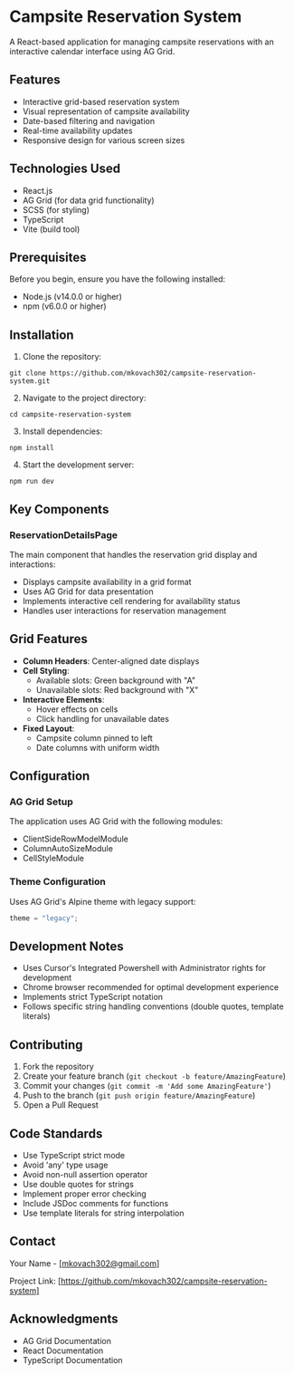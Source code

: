 # Campsite Reservation System

A React-based application for managing campsite reservations with an interactive calendar interface using AG Grid.

## Features

- Interactive grid-based reservation system
- Visual representation of campsite availability
- Date-based filtering and navigation
- Real-time availability updates
- Responsive design for various screen sizes

## Technologies Used

- React.js
- AG Grid (for data grid functionality)
- SCSS (for styling)
- TypeScript
- Vite (build tool)

## Prerequisites

Before you begin, ensure you have the following installed:

- Node.js (v14.0.0 or higher)
- npm (v6.0.0 or higher)

## Installation

1. Clone the repository:

```
git clone https://github.com/mkovach302/campsite-reservation-system.git
```

2. Navigate to the project directory:

```
cd campsite-reservation-system
```

3. Install dependencies:

```
npm install
```

4. Start the development server:

```
npm run dev
```

## Key Components

### ReservationDetailsPage

The main component that handles the reservation grid display and interactions:

- Displays campsite availability in a grid format
- Uses AG Grid for data presentation
- Implements interactive cell rendering for availability status
- Handles user interactions for reservation management

## Grid Features

- **Column Headers**: Center-aligned date displays
- **Cell Styling**:
  - Available slots: Green background with "A"
  - Unavailable slots: Red background with "X"
- **Interactive Elements**:
  - Hover effects on cells
  - Click handling for unavailable dates
- **Fixed Layout**:
  - Campsite column pinned to left
  - Date columns with uniform width

## Configuration

### AG Grid Setup

The application uses AG Grid with the following modules:

- ClientSideRowModelModule
- ColumnAutoSizeModule
- CellStyleModule

### Theme Configuration

Uses AG Grid's Alpine theme with legacy support:

```javascript
theme = "legacy";
```

## Development Notes

- Uses Cursor's Integrated Powershell with Administrator rights for development
- Chrome browser recommended for optimal development experience
- Implements strict TypeScript notation
- Follows specific string handling conventions (double quotes, template literals)

## Contributing

1. Fork the repository
2. Create your feature branch (`git checkout -b feature/AmazingFeature`)
3. Commit your changes (`git commit -m 'Add some AmazingFeature'`)
4. Push to the branch (`git push origin feature/AmazingFeature`)
5. Open a Pull Request

## Code Standards

- Use TypeScript strict mode
- Avoid 'any' type usage
- Avoid non-null assertion operator
- Use double quotes for strings
- Implement proper error checking
- Include JSDoc comments for functions
- Use template literals for string interpolation

## Contact

Your Name - [mkovach302@gmail.com]

Project Link: [https://github.com/mkovach302/campsite-reservation-system]

## Acknowledgments

- AG Grid Documentation
- React Documentation
- TypeScript Documentation
